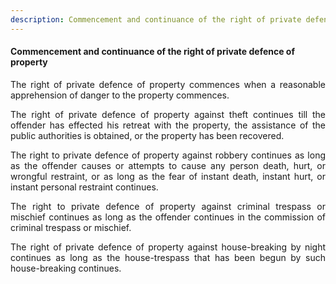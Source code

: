 ```yaml
---
description: Commencement and continuance of the right of private defence of property
---
```


#### Commencement and continuance of the right of private defence of property
<div style="text-align: justify">

The right of private defence of property commences when a reasonable apprehension of danger to the property commences.

</p>

The right of private defence of property against theft continues till the offender has effected his retreat with the property, the assistance of the public authorities is obtained, or the property has been recovered.

</p>

The right to private defence of property against robbery continues as long as the offender causes or attempts to cause any person death, hurt, or wrongful restraint, or as long as the fear of instant death, instant hurt, or instant personal restraint continues.

</p>

The right to private defence of property against criminal trespass or mischief continues as long as the offender continues in the commission of criminal trespass or mischief.

</p>

The right of private defence of property against house-breaking by night continues as long as the house-trespass that has been begun by such house-breaking continues.

</div>
